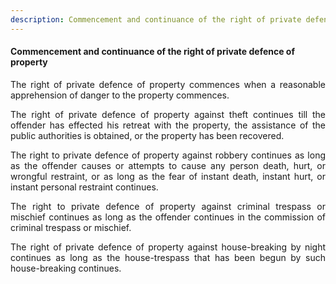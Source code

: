 ```yaml
---
description: Commencement and continuance of the right of private defence of property
---
```


#### Commencement and continuance of the right of private defence of property
<div style="text-align: justify">

The right of private defence of property commences when a reasonable apprehension of danger to the property commences.

</p>

The right of private defence of property against theft continues till the offender has effected his retreat with the property, the assistance of the public authorities is obtained, or the property has been recovered.

</p>

The right to private defence of property against robbery continues as long as the offender causes or attempts to cause any person death, hurt, or wrongful restraint, or as long as the fear of instant death, instant hurt, or instant personal restraint continues.

</p>

The right to private defence of property against criminal trespass or mischief continues as long as the offender continues in the commission of criminal trespass or mischief.

</p>

The right of private defence of property against house-breaking by night continues as long as the house-trespass that has been begun by such house-breaking continues.

</div>
